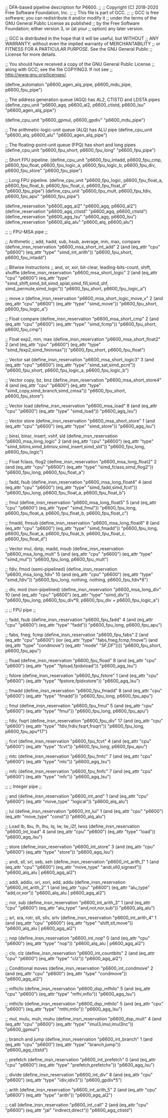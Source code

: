 ;; DFA-based pipeline description for P6600.
;;
;; Copyright (C) 2018-2020 Free Software Foundation, Inc.
;;
;; This file is part of GCC.
;;
;; GCC is free software; you can redistribute it and/or modify it
;; under the terms of the GNU General Public License as published
;; by the Free Software Foundation; either version 3, or (at your
;; option) any later version.

;; GCC is distributed in the hope that it will be useful, but WITHOUT
;; ANY WARRANTY; without even the implied warranty of MERCHANTABILITY
;; or FITNESS FOR A PARTICULAR PURPOSE.  See the GNU General Public
;; License for more details.

;; You should have received a copy of the GNU General Public License
;; along with GCC; see the file COPYING3.  If not see
;; <http://www.gnu.org/licenses/>.

(define_automaton "p6600_agen_alq_pipe, p6600_mdu_pipe, p6600_fpu_pipe")

;; The address generation queue (AGQ) has AL2, CTISTD and LDSTA pipes
(define_cpu_unit "p6600_agq, p6600_al2, p6600_ctistd, p6600_lsu"
		 "p6600_agen_alq_pipe")

(define_cpu_unit "p6600_gpmul, p6600_gpdiv" "p6600_mdu_pipe")

;; The arithmetic-logic-unit queue (ALQ) has ALU pipe
(define_cpu_unit "p6600_alq, p6600_alu" "p6600_agen_alq_pipe")

;; The floating-point-unit queue (FPQ) has short and long pipes
(define_cpu_unit "p6600_fpu_short, p6600_fpu_long" "p6600_fpu_pipe")

;; Short FPU pipeline.
(define_cpu_unit "p6600_fpu_intadd, p6600_fpu_cmp, p6600_fpu_float,
		  p6600_fpu_logic_a, p6600_fpu_logic_b, p6600_fpu_div,
		  p6600_fpu_store" "p6600_fpu_pipe")

;; Long FPU pipeline.
(define_cpu_unit "p6600_fpu_logic, p6600_fpu_float_a, p6600_fpu_float_b,
		  p6600_fpu_float_c, p6600_fpu_float_d" "p6600_fpu_pipe")
(define_cpu_unit "p6600_fpu_mult, p6600_fpu_fdiv, p6600_fpu_apu" "p6600_fpu_pipe")

(define_reservation "p6600_agq_al2" "p6600_agq, p6600_al2")
(define_reservation "p6600_agq_ctistd" "p6600_agq, p6600_ctistd")
(define_reservation "p6600_agq_lsu" "p6600_agq, p6600_lsu")
(define_reservation "p6600_alq_alu" "p6600_alq, p6600_alu")

;;
;; FPU-MSA pipe
;;

;; Arithmetic
;; add, hadd, sub, hsub, average, min, max, compare
(define_insn_reservation "p6600_msa_short_int_add" 2
  (and (eq_attr "cpu" "p6600")
       (eq_attr "type" "simd_int_arith"))
  "p6600_fpu_short, p6600_fpu_intadd")

;; Bitwise Instructions
;; and, or, xor, bit-clear, leading-bits-count, shift, shuffle
(define_insn_reservation "p6600_msa_short_logic" 2
  (and (eq_attr "cpu" "p6600")
       (eq_attr "type" "simd_shift,simd_bit,simd_splat,simd_fill,simd_shf,
			simd_permute,simd_logic"))
  "p6600_fpu_short, p6600_fpu_logic_a")

;; move.v
(define_insn_reservation "p6600_msa_short_logic_move_v" 2
  (and (eq_attr "cpu" "p6600")
       (eq_attr "type" "simd_move"))
  "p6600_fpu_short, p6600_fpu_logic_a")

;; Float compare
(define_insn_reservation "p6600_msa_short_cmp" 2
  (and (eq_attr "cpu" "p6600")
       (eq_attr "type" "simd_fcmp"))
  "p6600_fpu_short, p6600_fpu_cmp")

;; Float exp2, min, max
(define_insn_reservation "p6600_msa_short_float2" 2
  (and (eq_attr "cpu" "p6600")
       (eq_attr "type" "simd_fexp2,simd_fminmax"))
  "p6600_fpu_short, p6600_fpu_float")

;; Vector sat
(define_insn_reservation "p6600_msa_short_logic3" 3
  (and (eq_attr "cpu" "p6600")
       (eq_attr "type" "simd_sat,simd_pcnt"))
  "p6600_fpu_short, p6600_fpu_logic_a, p6600_fpu_logic_b")

;; Vector copy, bz, bnz
(define_insn_reservation "p6600_msa_short_store4" 4
  (and (eq_attr "cpu" "p6600")
       (eq_attr "type" "simd_copy,simd_branch,simd_cmsa"))
  "p6600_fpu_short, p6600_fpu_store")

;; Vector load
(define_insn_reservation "p6600_msa_load" 8
  (and (eq_attr "cpu" "p6600")
       (eq_attr "type" "simd_load"))
  "p6600_agq_lsu")

;; Vector store
(define_insn_reservation "p6600_msa_short_store" 1
  (and (eq_attr "cpu" "p6600")
       (eq_attr "type" "simd_store"))
  "p6600_agq_lsu")

;; binsl, binsr, insert, vshf, sld
(define_insn_reservation "p6600_msa_long_logic" 2
  (and (eq_attr "cpu" "p6600")
       (eq_attr "type" "simd_bitins,simd_bitmov,simd_insert,simd_sld"))
  "p6600_fpu_long, p6600_fpu_logic")

;; Float fclass, flog2
(define_insn_reservation "p6600_msa_long_float2" 2
  (and (eq_attr "cpu" "p6600")
       (eq_attr "type" "simd_fclass,simd_flog2"))
  "p6600_fpu_long, p6600_fpu_float_a")

;; fadd, fsub
(define_insn_reservation "p6600_msa_long_float4" 4
  (and (eq_attr "cpu" "p6600")
       (eq_attr "type" "simd_fadd,simd_fcvt"))
  "p6600_fpu_long, p6600_fpu_float_a, p6600_fpu_float_b")

;; fmul
(define_insn_reservation "p6600_msa_long_float5" 5
  (and (eq_attr "cpu" "p6600")
       (eq_attr "type" "simd_fmul"))
  "p6600_fpu_long, p6600_fpu_float_a, p6600_fpu_float_b, p6600_fpu_float_c")

;; fmadd, fmsub
(define_insn_reservation "p6600_msa_long_float8" 8
  (and (eq_attr "cpu" "p6600")
       (eq_attr "type" "simd_fmadd"))
  "p6600_fpu_long, p6600_fpu_float_a,
   p6600_fpu_float_b, p6600_fpu_float_c, p6600_fpu_float_d")

;; Vector mul, dotp, madd, msub
(define_insn_reservation "p6600_msa_long_mult" 5
  (and (eq_attr "cpu" "p6600")
       (eq_attr "type" "simd_mul"))
  "p6600_fpu_long, p6600_fpu_mult")

;; fdiv, fmod (semi-pipelined)
(define_insn_reservation "p6600_msa_long_fdiv" 10
  (and (eq_attr "cpu" "p6600")
       (eq_attr "type" "simd_fdiv"))
  "p6600_fpu_long, nothing, nothing, p6600_fpu_fdiv*8")

;; div, mod (non-pipelined)
(define_insn_reservation "p6600_msa_long_div" 10
  (and (eq_attr "cpu" "p6600")
       (eq_attr "type" "simd_div"))
  "p6600_fpu_long, p6600_fpu_div*9, p6600_fpu_div + p6600_fpu_logic_a")

;;
;; FPU pipe
;;

;; fadd, fsub
(define_insn_reservation "p6600_fpu_fadd" 4
  (and (eq_attr "cpu" "p6600")
       (eq_attr "type" "fadd"))
  "p6600_fpu_long, p6600_fpu_apu")

;; fabs, fneg, fcmp
(define_insn_reservation "p6600_fpu_fabs" 2
  (and (eq_attr "cpu" "p6600")
       (ior (eq_attr "type" "fabs,fneg,fcmp,fmove")
	   (and (eq_attr "type" "condmove")
		(eq_attr "mode" "SF,DF"))))
  "p6600_fpu_short, p6600_fpu_apu")

;; fload
(define_insn_reservation "p6600_fpu_fload" 8
  (and (eq_attr "cpu" "p6600")
       (eq_attr "type" "fpload,fpidxload"))
  "p6600_agq_lsu")

;; fstore
(define_insn_reservation "p6600_fpu_fstore" 1
  (and (eq_attr "cpu" "p6600")
       (eq_attr "type" "fpstore,fpidxstore"))
  "p6600_agq_lsu")

;; fmadd
(define_insn_reservation "p6600_fpu_fmadd" 8
  (and (eq_attr "cpu" "p6600")
       (eq_attr "type" "fmadd"))
  "p6600_fpu_long, p6600_fpu_apu")

;; fmul
(define_insn_reservation "p6600_fpu_fmul" 5
  (and (eq_attr "cpu" "p6600")
       (eq_attr "type" "fmul"))
  "p6600_fpu_long, p6600_fpu_apu")

;; fdiv, fsqrt
(define_insn_reservation "p6600_fpu_div" 17
  (and (eq_attr "cpu" "p6600")
       (eq_attr "type" "fdiv,frdiv,fsqrt,frsqrt"))
  "p6600_fpu_long, p6600_fpu_apu*17")

;; fcvt
(define_insn_reservation "p6600_fpu_fcvt" 4
  (and (eq_attr "cpu" "p6600")
       (eq_attr "type" "fcvt"))
  "p6600_fpu_long, p6600_fpu_apu")

;; mtc
(define_insn_reservation "p6600_fpu_fmtc" 7
  (and (eq_attr "cpu" "p6600")
       (eq_attr "type" "mtc"))
  "p6600_agq_lsu")

;; mfc
(define_insn_reservation "p6600_fpu_fmfc" 7
  (and (eq_attr "cpu" "p6600")
       (eq_attr "type" "mfc"))
  "p6600_agq_lsu")

;;
;; Integer pipe
;;

;; and
(define_insn_reservation "p6600_int_and" 1
  (and (eq_attr "cpu" "p6600")
       (eq_attr "move_type" "logical"))
  "p6600_alq_alu")

;; lui
(define_insn_reservation "p6600_int_lui" 1
  (and (eq_attr "cpu" "p6600")
       (eq_attr "move_type" "const"))
  "p6600_alq_alu")

;; Load lb, lbu, lh, lhu, lq, lw, lw_i2f, lwxs
(define_insn_reservation "p6600_int_load" 4
  (and (eq_attr "cpu" "p6600")
       (eq_attr "type" "load"))
  "p6600_agq_lsu")

;; store
(define_insn_reservation "p6600_int_store" 3
  (and (eq_attr "cpu" "p6600")
       (eq_attr "type" "store"))
  "p6600_agq_lsu")

;; andi, sll, srl, seb, seh
(define_insn_reservation "p6600_int_arith_1" 1
  (and (eq_attr "cpu" "p6600")
       (eq_attr "move_type" "andi,sll0,signext"))
  "p6600_alq_alu | p6600_agq_al2")

;; addi, addiu, ori, xori, add, addu
(define_insn_reservation "p6600_int_arith_2" 1
  (and (eq_attr "cpu" "p6600")
       (eq_attr "alu_type" "add,or,xor"))
  "p6600_alq_alu | p6600_agq_al2")

;; nor, sub
(define_insn_reservation "p6600_int_arith_3" 1
  (and (eq_attr "cpu" "p6600")
       (eq_attr "alu_type" "and,not,nor,sub"))
  "p6600_alq_alu")

;; srl, sra, rotr, slt, sllv, srlv
(define_insn_reservation "p6600_int_arith_4" 1
  (and (eq_attr "cpu" "p6600")
       (eq_attr "type" "shift,slt,move"))
  "p6600_alq_alu | p6600_agq_al2")

;; nop
(define_insn_reservation "p6600_int_nop" 0
  (and (eq_attr "cpu" "p6600")
       (eq_attr "type" "nop"))
  "p6600_alq_alu | p6600_agq_al2")

;; clo, clz
(define_insn_reservation "p6600_int_countbits" 2
  (and (eq_attr "cpu" "p6600")
       (eq_attr "type" "clz"))
  "p6600_agq_al2")

;; Conditional moves
(define_insn_reservation "p6600_int_condmove" 2
  (and (eq_attr "cpu" "p6600")
       (eq_attr "type" "condmove"))
  "p6600_agq_al2")

;; mfhi/lo
(define_insn_reservation "p6600_dsp_mfhilo" 5
  (and (eq_attr "cpu" "p6600")
       (eq_attr "type" "mfhi,mflo"))
  "p6600_agq_lsu")

;; mthi/lo
(define_insn_reservation "p6600_dsp_mthilo" 5
  (and (eq_attr "cpu" "p6600")
       (eq_attr "type" "mthi,mtlo"))
  "p6600_agq_lsu")

;; mul, mulu, muh, muhu
(define_insn_reservation "p6600_dsp_mult" 4
  (and (eq_attr "cpu" "p6600")
       (eq_attr "type" "imul3,imul,imul3nc"))
  "p6600_gpmul")

;; branch and jump
(define_insn_reservation "p6600_int_branch" 1
  (and (eq_attr "cpu" "p6600")
       (eq_attr "type" "branch,jump"))
  "p6600_agq_ctistd")

;; prefetch
(define_insn_reservation "p6600_int_prefetch" 0
  (and (eq_attr "cpu" "p6600")
       (eq_attr "type" "prefetch,prefetchx"))
  "p6600_agq_lsu")

;; divide
(define_insn_reservation "p6600_int_div" 8
  (and (eq_attr "cpu" "p6600")
       (eq_attr "type" "idiv,idiv3"))
  "p6600_gpdiv*5")

;; arith
(define_insn_reservation "p6600_int_arith_5" 2
  (and (eq_attr "cpu" "p6600")
       (eq_attr "type" "arith"))
  "p6600_agq_al2")

;; call
(define_insn_reservation "p6600_int_call" 2
  (and (eq_attr "cpu" "p6600")
       (eq_attr "jal" "indirect,direct"))
  "p6600_agq_ctistd")
